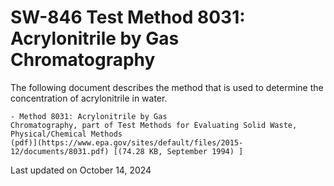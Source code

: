 
# SW-846 Test Method 8031: Acrylonitrile by Gas Chromatography  


The following document describes the method that is used to determine
the concentration of acrylonitrile in water.

    - Method 8031: Acrylonitrile by Gas
    Chromatography, part of Test Methods for Evaluating Solid Waste,
    Physical/Chemical Methods
    (pdf)](https://www.epa.gov/sites/default/files/2015-12/documents/8031.pdf) [(74.28 KB, September 1994) ] 

Last updated on October 14, 2024

